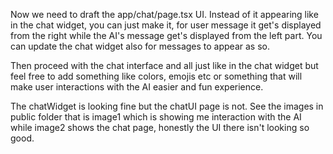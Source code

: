 Now we need to draft the app/chat/page.tsx UI. Instead of it appearing like in the chat widget, you can just make it, for user message it get's displayed from the right while the AI's message get's displayed from the left part.
You can update the chat widget also for messages to appear as so.

Then proceed with the chat interface and all just like in the chat widget but feel free to add something like colors, emojis etc or something that will make user interactions with the AI easier and fun experience.

The chatWidget is looking fine but the chatUI page is not. See the images in public folder that is image1 which is showing me interaction with the AI while image2 shows the chat page, honestly the UI there isn't looking so good.